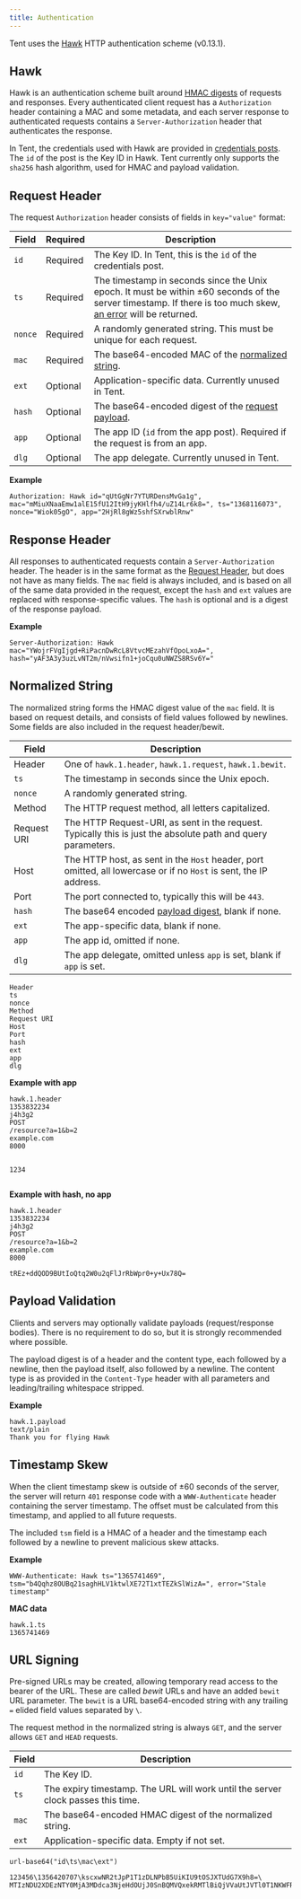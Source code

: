 ```yaml
---
title: Authentication
---
```


Tent uses the [Hawk](https://github.com/hueniverse/hawk) HTTP authentication
scheme (v0.13.1).

## Hawk

Hawk is an authentication scheme built around [HMAC
digests](https://en.wikipedia.org/wiki/HMAC) of requests and responses. Every
authenticated client request has a `Authorization` header containing a MAC and
some metadata, and each server response to authenticated requests contains
a `Server-Authorization` header that authenticates the response.

In Tent, the credentials used with Hawk are provided in [credentials
posts](/docs/post-types#credentials). The `id` of the post is the Key ID in
Hawk. Tent currently only supports the `sha256` hash algorithm, used for HMAC
and payload validation.

## Request Header

The request `Authorization` header consists of fields in `key="value"` format:

| Field | Required | Description |
| ----- | -------- | ----------- |
| `id` | Required | The Key ID. In Tent, this is the `id` of the credentials post. |
| `ts` | Required | The timestamp in seconds since the Unix epoch. It must be within ±60 seconds of the server timestamp. If there is too much skew, [an error](#timestamp-skew) will be returned. |
| `nonce` | Required | A randomly generated string. This must be unique for each request. |
| `mac` | Required | The base64-encoded MAC of the [normalized string](#normalized-string). |
| `ext` | Optional | Application-specific data. Currently unused in Tent. |
| `hash` | Optional | The base64-encoded digest of the [request payload](#payload-validation). |
| `app` | Optional | The app ID (`id` from the app post). Required if the request is from an app. |
| `dlg` | Optional | The app delegate. Currently unused in Tent. |

**Example**

```text
Authorization: Hawk id="qUtGgNr7YTURDensMvGa1g", mac="mMiuXNaaEmw1alE15fU12ItH9jyKHlfh4/uZ14Lr6k8=", ts="1368116073", nonce="Wiok05gO", app="2HjRl8gWz5shfSXrwblRnw"
```

## Response Header

All responses to authenticated requests contain a `Server-Authorization` header.
The header is in the same format as the [Request Header](#request-header), but
does not have as many fields. The `mac` field is always included, and is based
on all of the same data provided in the request, except the `hash` and `ext`
values are replaced with response-specific values. The `hash` is optional and is
a digest of the response payload.

**Example**

```text
Server-Authorization: Hawk mac="YWojrFVgIjgd+RiPacnDwRcL8VtvcMEzahVfOpoLxoA=", hash="yAF3A3y3uzLvNT2m/nVwsifn1+joCqu0uNWZS8RSv6Y="
```

## Normalized String

The normalized string forms the HMAC digest value of the `mac` field. It is
based on request details, and consists of field values followed by newlines.
Some fields are also included in the request header/bewit.

| Field | Description |
| ----- | ----------- |
| Header | One of `hawk.1.header`, `hawk.1.request`, `hawk.1.bewit`. |
| `ts` | The timestamp in seconds since the Unix epoch. |
| `nonce` | A randomly generated string. |
| Method | The HTTP request method, all letters capitalized. |
| Request URI | The HTTP Request-URI, as sent in the request. Typically this is just the absolute path and query parameters. |
| Host | The HTTP host, as sent in the `Host` header, port omitted, all lowercase or if no `Host` is sent, the IP address. |
| Port | The port connected to, typically this will be `443`. |
| `hash` | The base64 encoded [payload digest](#payload-validation), blank if none. |
| `ext` | The app-specific data, blank if none. |
| `app` | The app id, omitted if none. |
| `dlg` | The app delegate, omitted unless `app` is set, blank if `app` is set. |

```text
Header
ts
nonce
Method
Request URI
Host
Port
hash
ext
app
dlg

```

**Example with app**

```text
hawk.1.header
1353832234
j4h3g2
POST
/resource?a=1&b=2
example.com
8000


1234


```

**Example with hash, no app**

```text
hawk.1.header
1353832234
j4h3g2
POST
/resource?a=1&b=2
example.com
8000

tREz+ddQOD9BUtIoQtq2W0u2qFlJrRbWpr0+y+Ux78Q=

```


## Payload Validation

Clients and servers may optionally validate payloads (request/response bodies).
There is no requirement to do so, but it is strongly recommended where possible.

The payload digest is of a header and the content type, each followed by
a newline, then the payload itself, also followed by a newline. The content type
is as provided in the `Content-Type` header with all parameters and
leading/trailing whitespace stripped.

**Example**

```text
hawk.1.payload
text/plain
Thank you for flying Hawk

```

## Timestamp Skew

When the client timestamp skew is outside of ±60 seconds of the server, the
server will return `401` response code with a `WWW-Authenticate` header
containing the server timestamp. The offset must be calculated from this
timestamp, and applied to all future requests.

The included `tsm` field is a HMAC of a header and the timestamp each followed
by a newline to prevent malicious skew attacks.

**Example**

```text
WWW-Authenticate: Hawk ts="1365741469", tsm="b4Qqhz8OUBq21saghHLV1ktwlXE72T1xtTEZkSlWizA=", error="Stale timestamp"
```

**MAC data**

```text
hawk.1.ts
1365741469

```

## URL Signing

Pre-signed URLs may be created, allowing temporary read access to the bearer of
the URL. These are called *bewit* URLs and have an added `bewit` URL parameter.
The `bewit` is a URL base64-encoded string with any trailing `=` elided field values separated by `\`.

The request method in the normalized string is always `GET`, and the server
allows `GET` and `HEAD` requests.

| Field | Description |
| ----- | ----------- |
| `id` | The Key ID. |
| `ts` | The expiry timestamp. The URL will work until the server clock passes this time. |
| `mac` | The base64-encoded HMAC digest of the normalized string. |
| `ext` | Application-specific data. Empty if not set. |

```text
url-base64("id\ts\mac\ext")
```

```text
123456\1356420707\kscxwNR2tJpP1T1zDLNPbB5UiKIU9tOSJXTUdG7X9h8=\
MTIzNDU2XDEzNTY0MjA3MDdca3NjeHdOUjJ0SnBQMVQxekRMTlBiQjVVaUtJVTl0T1NKWFRVZEc3WDloOD1c
```

